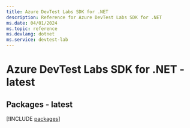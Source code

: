 ```yaml
---
title: Azure DevTest Labs SDK for .NET
description: Reference for Azure DevTest Labs SDK for .NET
ms.date: 04/01/2024
ms.topic: reference
ms.devlang: dotnet
ms.service: devtest-lab
---
```

# Azure DevTest Labs SDK for .NET - latest
## Packages - latest
[!INCLUDE [packages](devtest-labs-index.md)]